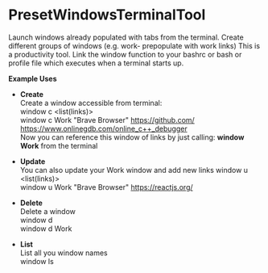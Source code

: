 # PresetWindowsTerminalTool
Launch windows already populated with tabs from the terminal. Create different groups of windows (e.g. work- prepopulate with work links)
This is a productivity tool. Link the window function to your bashrc or bash or profile file which executes when a terminal starts up.  

**Example Uses**  

* **Create**  
Create a window accessible from terminal:  
window c <browser> <list(links)>  
window c Work "Brave Browser" https://github.com/ https://www.onlinegdb.com/online_c++_debugger  
Now you can reference this window of links by just calling: **window Work** from the terminal  

* **Update**  
You can also update your Work window and add new links
window u <browser> <list(links)>  
window u Work "Brave Browser" https://reactjs.org/  

* **Delete**  
Delete a window  
window d <Window name>  
window d Work  


* **List**  
List all you window names  
window ls  






